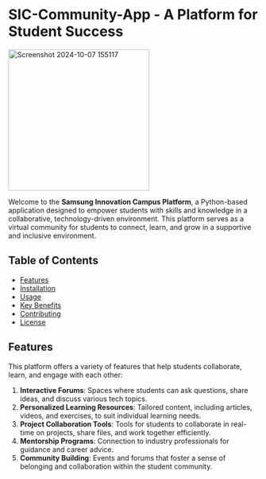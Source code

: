 # SIC-Community-App -  A Platform for Student Success
<img width="284" alt="Screenshot 2024-10-07 155117" src="https://github.com/user-attachments/assets/e6e5d498-9732-4a46-8658-cb2f62d5ef16">


Welcome to the **Samsung Innovation Campus Platform**, a Python-based application designed to empower students with skills and knowledge in a collaborative, technology-driven environment. This platform serves as a virtual community for students to connect, learn, and grow in a supportive and inclusive environment.

## Table of Contents
- [Features](#features)
- [Installation](#installation)
- [Usage](#usage)
- [Key Benefits](#key-benefits)
- [Contributing](#contributing)
- [License](#license)

## Features

This platform offers a variety of features that help students collaborate, learn, and engage with each other:

1. **Interactive Forums**: Spaces where students can ask questions, share ideas, and discuss various tech topics.
2. **Personalized Learning Resources**: Tailored content, including articles, videos, and exercises, to suit individual learning needs.
3. **Project Collaboration Tools**: Tools for students to collaborate in real-time on projects, share files, and work together efficiently.
4. **Mentorship Programs**: Connection to industry professionals for guidance and career advice.
5. **Community Building**: Events and forums that foster a sense of belonging and collaboration within the student community.
